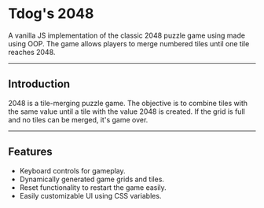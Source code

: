 # Tdog's 2048

A vanilla JS implementation of the classic 2048 puzzle game using made using OOP. 
The game allows players to merge numbered tiles until one tile reaches 2048.

---

## Introduction

2048 is a tile-merging puzzle game. The objective is to combine 
tiles with the same value until a tile with the value 2048 is created.
If the grid is full and no tiles can be merged, it's game over.

---

## Features

- Keyboard controls for gameplay.
- Dynamically generated game grids and tiles.
- Reset functionality to restart the game easily.
- Easily customizable UI using CSS variables.
